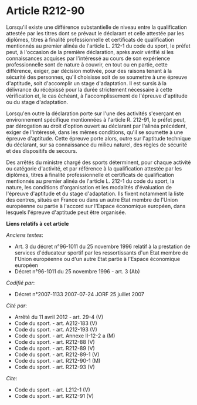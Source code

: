 # Article R212-90

Lorsqu'il existe une différence substantielle de niveau entre la qualification attestée par les titres dont se prévaut le
déclarant et celle attestée par les diplômes, titres à finalité professionnelle et certificats de qualification mentionnés au
premier alinéa de l'article L. 212-1 du code du sport, le préfet peut, à l'occasion de la première déclaration, après avoir
vérifié si les connaissances acquises par l'intéressé au cours de son expérience professionnelle sont de nature à couvrir, en
tout ou en partie, cette différence, exiger, par décision motivée, pour des raisons tenant à la sécurité des personnes, qu'il
choisisse soit de se soumettre à une épreuve d'aptitude, soit d'accomplir un stage d'adaptation. Il est sursis à la
délivrance du récépissé pour la durée strictement nécessaire à cette vérification et, le cas échéant, à l'accomplissement de
l'épreuve d'aptitude ou du stage d'adaptation. 

Lorsqu'en outre la déclaration porte sur l'une des activités s'exerçant en environnement spécifique mentionnées à l'article
R. 212-91, le préfet peut, par dérogation au droit d'option ouvert au déclarant par l'alinéa précédent, exiger de
l'intéressé, dans les mêmes conditions, qu'il se soumette à une épreuve d'aptitude. Cette épreuve porte alors, outre sur
l'aptitude technique du déclarant, sur sa connaissance du milieu naturel, des règles de sécurité et des dispositifs de
secours. 

Des arrêtés du ministre chargé des sports déterminent, pour chaque activité ou catégorie d'activité, et par référence à la
qualification attestée par les diplômes, titres à finalité professionnelle et certificats de qualification mentionnés au
premier alinéa de l'article L. 212-1 du code du sport, la nature, les conditions d'organisation et les modalités d'évaluation
de l'épreuve d'aptitude et du stage d'adaptation. Ils fixent notamment la liste des centres, situés en France ou dans un
autre Etat membre de l'Union européenne ou partie à l'accord sur l'Espace économique européen, dans lesquels l'épreuve
d'aptitude peut être organisée.

**Liens relatifs à cet article**

_Anciens textes_:

  - Art. 3 du décret n°96-1011 du 25 novembre 1996 relatif à la prestation de services d'éducateur sportif par les ressortissants d'un Etat membre de l'Union européenne ou d'un autre Etat partie à l'Espace économique européen
  - Décret n°96-1011 du 25 novembre 1996 - art. 3 (Ab)

_Codifié par_:

  - Décret n°2007-1133 2007-07-24 JORF 25 juillet 2007

_Cité par_:

  - Arrêté du 11 avril 2012 - art. 29-4 (V)
  - Code du sport. - art. A212-183 (V)
  - Code du sport. - art. A212-193 (V)
  - Code du sport. - art. Annexe II-12-2 a (M)
  - Code du sport. - art. R212-88 (V)
  - Code du sport. - art. R212-89 (V)
  - Code du sport. - art. R212-89-1 (V)
  - Code du sport. - art. R212-90-1 (M)
  - Code du sport. - art. R212-93 (V)

_Cite_:

  - Code du sport. - art. L212-1 (V)
  - Code du sport. - art. R212-91 (V)
